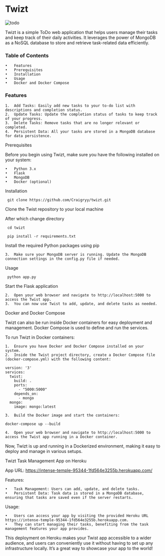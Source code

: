# Twizt

![todo](https://github.com/Craigryy/Twizt/assets/116971272/90170e57-a6f0-4e84-9bca-bddac3fb594d)


Twizt is a simple ToDo web application that helps users manage their tasks and keep track of their daily activities. It leverages the power of MongoDB as a NoSQL database to store and retrieve task-related data efficiently.


### Table of Contents

	•	Features
	•	Prerequisites
	•	Installation
	•	Usage
	•	Docker and Docker Compose

### Features

	1.	Add Tasks: Easily add new tasks to your to-do list with descriptions and completion status.
	2.	Update Tasks: Update the completion status of tasks to keep track of your progress.
	3.	Delete Tasks: Remove tasks that are no longer relevant or completed.
	4.	Persistent Data: All your tasks are stored in a MongoDB database for data persistence.

Prerequisites

Before you begin using Twizt, make sure you have the following installed on your system:

	•	Python 3.x
	•	Flask
	•	MongoDB
	•	Docker (optional)

Installation

	 git clone https://github.com/Craigryy/twizt.git
  
  
 Clone the Twist repository to your local machine

 After which change directory 

 ``` console
  cd twizt
```




	 pip install -r requirements.txt	
 
 Install the required Python packages using pip




	3.	Make sure your MongoDB server is running. Update the MongoDB connection settings in the config.py file if needed.

Usage

	 python app.py
 
 Start the Flask application




	2.	Open your web browser and navigate to http://localhost:5000 to access the Twist app.
	3.	You can now use Twist to add, update, and delete tasks as needed.

Docker and Docker Compose

Twizt can also be run inside Docker containers for easy deployment and management. Docker Compose is used to define and run the services.

To run Twizt in Docker containers:

	1.	Ensure you have Docker and Docker Compose installed on your system.
	2.	Inside the Twist project directory, create a Docker Compose file (docker-compose.yml) with the following content:
 
``` console
version: '3'
services:
  twist:
    build: .
    ports:
      - "5000:5000"
    depends_on:
      - mongo
  mongo:
    image: mongo:latest
```


	3.	Build the Docker image and start the containers:
 
``` console 
docker-compose up --build
```


	4.	Open your web browser and navigate to http://localhost:5000 to access the Twist app running in a Docker container.

Now, Twizt is up and running in a Dockerized environment, making it easy to deploy and manage in various setups.

Twizt Task Management App on Heroku


App URL: https://intense-temple-95344-1fd564e3255b.herokuapp.com/

Features:

	•	Task Management: Users can add, update, and delete tasks.
	•	Persistent Data: Task data is stored in a MongoDB database, ensuring that tasks are saved even if the server restarts.

Usage:

	•	Users can access your app by visiting the provided Heroku URL https://intense-temple-95344-1fd564e3255b.herokuapp.com.
	•	They can start managing their tasks, benefiting from the task management features your app provides.

This deployment on Heroku makes your Twist app accessible to a wider audience, and users can conveniently use it without having to set up any infrastructure locally. It’s a great way to showcase your app to the world!
